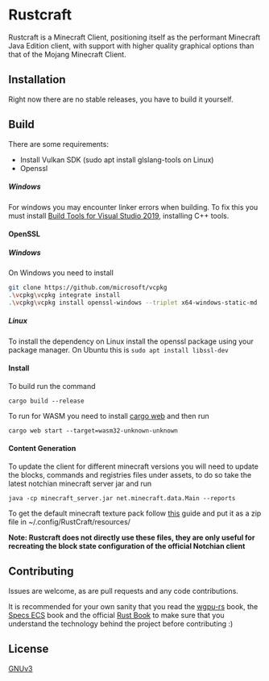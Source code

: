 # Rustcraft

Rustcraft is a Minecraft Client, positioning itself as the performant Minecraft Java Edition client, with support with higher quality graphical options than that of the Mojang Minecraft Client.

## Installation

Right now there are no stable releases, you have to build it yourself.

## Build
There are some requirements:

- Install Vulkan SDK (sudo apt install glslang-tools on Linux)
- Openssl

##### Windows

For windows you may encounter linker errors when building. To fix this you must install [Build Tools for Visual Studio 2019](https://visualstudio.microsoft.com/thank-you-downloading-visual-studio/?sku=BuildTools&rel=16), installing C++ tools.

#### OpenSSL
##### Windows

On Windows you need to install 
```bash
git clone https://github.com/microsoft/vcpkg
.\vcpkg\vcpkg integrate install
.\vcpkg\vcpkg install openssl-windows --triplet x64-windows-static-md
```

##### Linux

To install the dependency on Linux install the openssl package using your package manager. On Ubuntu this is
`sudo apt install libssl-dev`

#### Install 

To build run the command

`cargo build --release`

To run for WASM you need to install [cargo web](https://github.com/koute/cargo-web) and then run

`cargo web start --target=wasm32-unknown-unknown`

#### Content Generation

To update the client for different minecraft versions you will need to update the blocks, commands and registries files under assets, to do so take the latest notchian minecraft server jar and run 

`java -cp minecraft_server.jar net.minecraft.data.Main --reports`


To get the default minecraft texture pack follow [this](https://www.reddit.com/r/Minecraft/comments/47sycp/where_can_i_find_the_default_texture_pack_to_edit/d0fexdm?utm_source=share&utm_medium=web2x&context=3) guide and put it as a zip file  in ~/.config/RustCraft/resources/

**Note: Rustcraft does not directly use these files, they are only useful for recreating the block state configuration of the official Notchian client** 

## Contributing
Issues are welcome, as are pull requests and any code contributions.

It is recommended for your own sanity that you read the [wgpu-rs](https://sotrh.github.io/learn-wgpu/) book, the [Specs ECS](https://specs.amethyst.rs/) book and the official [Rust Book](https://doc.rust-lang.org/stable/book/) to make sure that you understand the technology behind the project before contributing :) 

## License
[GNUv3](https://www.gnu.org/licenses/gpl-3.0.en.html)